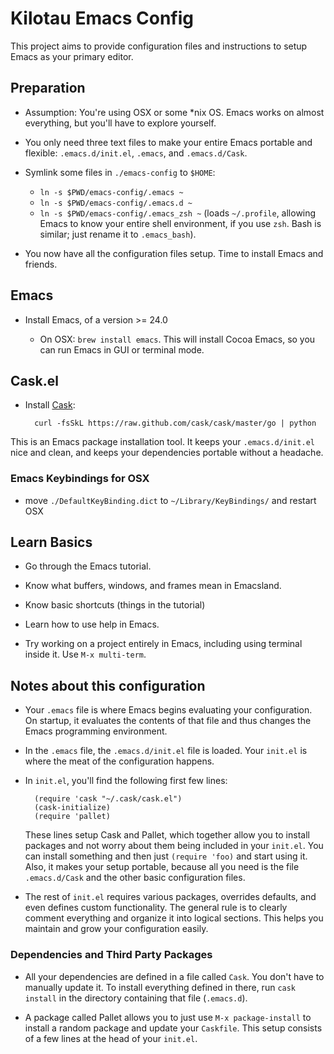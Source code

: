 # Kilotau Emacs Config #

This project aims to provide configuration files and instructions to
setup Emacs as your primary editor.

## Preparation

* Assumption: You're using OSX or some *nix OS. Emacs works on almost
  everything, but you'll have to explore yourself.

* You only need three text files to make your entire Emacs
  portable and flexible: `.emacs.d/init.el`, `.emacs`, and
  `.emacs.d/Cask`.

* Symlink some files in `./emacs-config` to `$HOME`:
  - `ln -s $PWD/emacs-config/.emacs ~`
  - `ln -s $PWD/emacs-config/.emacs.d ~`
  - `ln -s $PWD/emacs-config/.emacs_zsh ~` (loads `~/.profile`,
    allowing Emacs to know your entire shell environment, if you use
    `zsh`. Bash is similar; just rename it to `.emacs_bash`).

* You now have all the configuration files setup. Time to install
  Emacs and friends.

## Emacs

* Install Emacs, of a version >= 24.0

  - On OSX: `brew install emacs`. This will install Cocoa Emacs, so
    you can run Emacs in GUI or terminal mode.

## Cask.el

- Install [Cask](http://github.com/cask/cask):

        curl -fsSkL https://raw.github.com/cask/cask/master/go | python

This is an Emacs package installation tool. It keeps your
`.emacs.d/init.el` nice and clean, and keeps your dependencies
portable without a headache.

### Emacs Keybindings for OSX

- move `./DefaultKeyBinding.dict` to `~/Library/KeyBindings/` and
  restart OSX


## Learn Basics

* Go through the Emacs tutorial.

* Know what buffers, windows, and frames mean in Emacsland.

* Know basic shortcuts (things in the tutorial)

* Learn how to use help in Emacs.

* Try working on a project entirely in Emacs, including using
  terminal inside it. Use `M-x multi-term`.
  

## Notes about this configuration

* Your `.emacs` file is where Emacs begins evaluating your
  configuration. On startup, it evaluates the contents of that file
  and thus changes the Emacs programming environment.

* In the `.emacs` file, the `.emacs.d/init.el` file is loaded. Your
  `init.el` is where the meat of the configuration happens.

* In `init.el`, you'll find the following first few lines:

        (require 'cask "~/.cask/cask.el")
        (cask-initialize)
        (require 'pallet)

  These lines setup Cask and Pallet, which together allow you to
  install packages and not worry about them being included in your
  `init.el`. You can install something and then just `(require 'foo)`
  and start using it. Also, it makes your setup portable, because all
  you need is the file `.emacs.d/Cask` and the other basic
  configuration files.

* The rest of `init.el` requires various packages, overrides defaults,
  and even defines custom functionality. The general rule is to
  clearly comment everything and organize it into logical
  sections. This helps you maintain and grow your configuration
  easily.
  

### Dependencies and Third Party Packages

* All your dependencies are defined in a file called `Cask`. You don't
  have to manually update it. To install everything defined in there,
  run `cask install` in the directory containing that file
  (`.emacs.d`).
  
* A package called Pallet allows you to just use `M-x package-install`
  to install a random package and update your `Caskfile`. This setup
  consists of a few lines at the head of your `init.el`.


